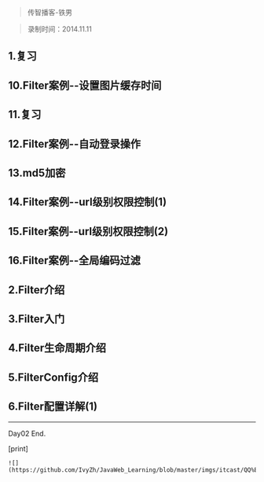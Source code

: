 > 传智播客-铁男

> 录制时间：2014.11.11

## 1.复习
## 10.Filter案例--设置图片缓存时间
## 11.复习
## 12.Filter案例--自动登录操作
## 13.md5加密
## 14.Filter案例--url级别权限控制(1)
## 15.Filter案例--url级别权限控制(2)
## 16.Filter案例--全局编码过滤
## 2.Filter介绍
## 3.Filter入门
## 4.Filter生命周期介绍
## 5.FilterConfig介绍
## 6.Filter配置详解(1)

--------------

Day02 End.


[print]


	![](https://github.com/IvyZh/JavaWeb_Learning/blob/master/imgs/itcast/QQ%E6%88%AA%E5%9B%BE.png)